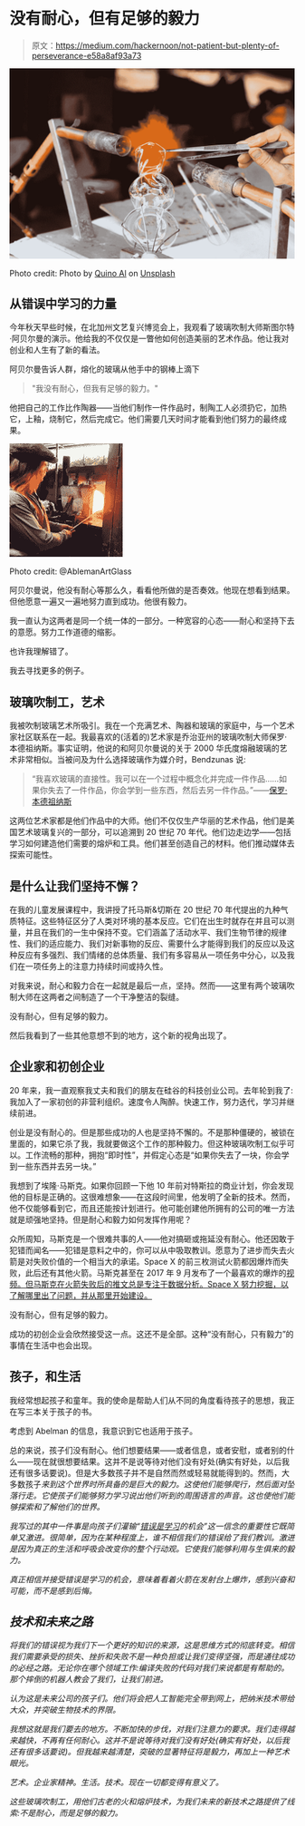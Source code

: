 # 没有耐心，但有足够的毅力

> 原文：<https://medium.com/hackernoon/not-patient-but-plenty-of-perseverance-e58a8af93a73>

![](img/a90804867b15ac5cbe6af2f7cb12400c.png)

Photo credit: Photo by [Quino Al](https://unsplash.com/photos/rJ0UoWGMMSY?utm_source=unsplash&utm_medium=referral&utm_content=creditCopyText) on [Unsplash](https://unsplash.com/?utm_source=unsplash&utm_medium=referral&utm_content=creditCopyText)

## 从错误中学习的力量

今年秋天早些时候，在北加州文艺复兴博览会上，我观看了玻璃吹制大师斯图尔特·阿贝尔曼的演示。他给我的不仅仅是一瞥他如何创造美丽的艺术作品。他让我对创业和人生有了新的看法。

阿贝尔曼告诉人群，熔化的玻璃从他手中的钢棒上滴下

> "我没有耐心，但我有足够的毅力。"

他把自己的工作比作陶器——当他们制作一件作品时，制陶工人必须扔它，加热它，上釉，烧制它，然后完成它。他们需要几天时间才能看到他们努力的最终成果。

![](img/a9c5fa607e46fbd3dfc9992b784085b7.png)

Photo credit: @AblemanArtGlass

阿贝尔曼说，他没有耐心等那么久，看看他所做的是否奏效。他现在想看到结果。但他愿意一遍又一遍地努力直到成功。他很有毅力。

我一直认为这两者是同一个统一体的一部分。一种宽容的心态——耐心和坚持下去的意愿。努力工作道德的缩影。

也许我理解错了。

我去寻找更多的例子。

## **玻璃吹制工，艺术**

我被吹制玻璃艺术所吸引。我在一个充满艺术、陶器和玻璃的家庭中，与一个艺术家社区联系在一起。我最喜欢的(活着的)艺术家是乔治亚州的玻璃吹制大师保罗·本德祖纳斯。事实证明，他说的和阿贝尔曼说的关于 2000 华氏度熔融玻璃的艺术非常相似。当被问及为什么选择玻璃作为媒介时，Bendzunas 说:

> “我喜欢玻璃的直接性。我可以在一个过程中概念化并完成一件作品……如果你失去了一件作品，你会学到一些东西，然后去另一件作品。”——[保罗·本德祖纳斯](http://www.bendzunasglass.com/about.html)

这两位艺术家都是他们作品中的大师。他们不仅仅生产华丽的艺术作品，他们是美国艺术玻璃复兴的一部分，可以追溯到 20 世纪 70 年代。他们边走边学——包括学习如何建造他们需要的熔炉和工具。他们甚至创造自己的材料。他们推动媒体去探索可能性。

## **是什么让我们坚持不懈？**

在我的儿童发展课程中，我讲授了托马斯&切斯在 20 世纪 70 年代提出的九种气质特征。这些特征区分了人类对环境的基本反应。它们在出生时就存在并且可以测量，并且在我们的一生中保持不变。它们涵盖了活动水平、我们生物节律的规律性、我们的适应能力、我们对新事物的反应、需要什么才能得到我们的反应以及这种反应有多强烈、我们情绪的总体质量、我们有多容易从一项任务中分心，以及我们在一项任务上的注意力持续时间或持久性。

对我来说，耐心和毅力合在一起就是最后一点，坚持。然而——这里有两个玻璃吹制大师在这两者之间制造了一个干净整洁的裂缝。

没有耐心，但有足够的毅力。

然后我看到了一些其他意想不到的地方，这个新的视角出现了。

## **企业家和初创企业**

20 年来，我一直观察我丈夫和我们的朋友在硅谷的科技创业公司。去年轮到我了:我加入了一家初创的非营利组织。速度令人陶醉。快速工作，努力迭代，学习并继续前进。

创业是没有耐心的。但是那些成功的人也是坚持不懈的。不是那种僵硬的，被锁在里面的，如果它杀了我，我就要做这个工作的那种毅力。但这种玻璃吹制工似乎可以。工作流畅的那种，拥抱“即时性”，并假定心态是“如果你失去了一块，你会学到一些东西并去另一块。”

我想到了埃隆·马斯克。如果你回顾一下他 10 年前对特斯拉的商业计划，你会发现他的目标是正确的。这很难想象——在这段时间里，他发明了全新的技术。然而，他不仅能够看到它，而且还能按计划进行。他可能创建他所拥有的公司的唯一方法就是顽强地坚持。但是耐心和毅力如何发挥作用呢？

众所周知，马斯克是一个很难共事的人——他对搞砸或拖延没有耐心。他还因敢于犯错而闻名——犯错是意料之中的，你可以从中吸取教训。愿意为了进步而失去火箭是对失败价值的一个相当大的承诺。Space X 的前三枚测试火箭都因爆炸而失败，此后还有其他火箭。马斯克甚至在 2017 年 9 月发布了一个最喜欢的爆炸的[视频。但马斯克在火箭失败后的推文总是专注于数据分析。Space X 努力挖掘，以了解哪里出了问题，并从那里开始建设。](https://www.youtube.com/watch?v=-2PWKdQzuU8)

没有耐心，但有足够的毅力。

成功的初创企业会欣然接受这一点。这还不是全部。这种“没有耐心，只有毅力”的事情在生活中也会出现。

## **孩子，和生活**

我经常想起孩子和童年。我的使命是帮助人们从不同的角度看待孩子的思想，我正在写三本关于孩子的书。

考虑到 Abelman 的信息，我意识到它也适用于孩子。

总的来说，孩子们没有耐心。他们想要结果——或者信息，或者安慰，或者别的什么——现在就很想要结果。这并不是说等待对他们没有好处(确实有好处，以后我还有很多话要说)。但是大多数孩子并不是自然而然或轻易就能得到的。然而，大多数孩子*来到这个世界时所具备的是巨大的毅力。这使他们能够爬行，然后面对坠落行走。它使孩子们能够努力学习说出他们听到的周围语言的声音。这也使他们能够探索和了解他们的世界。*

*我写过的其中一件事是向孩子们灌输“[错误是学习](/@mw.waterman/mistakes-are-opportunities-to-learn-3fd8e8e5794)的机会”这一信念的重要性它既简单又激进。很简单，因为在某种程度上，谁不相信我们的错误给了我们教训。激进是因为真正的生活和呼吸会改变你的整个行动观。它使我们能够利用与生俱来的毅力。*

*真正相信并接受错误是学习的机会，意味着看着火箭在发射台上爆炸，感到兴奋和可能，而不是感到后悔。*

## *技术和未来之路*

*将我们的错误视为我们下一个更好的知识的来源，这是思维方式的彻底转变。相信我们需要承受的损失、挫折和失败不是一种负担或让我们变得坚强，而是通往成功的必经之路。无论你在哪个领域工作:编译失败的代码对我们来说都是有帮助的。那个摔倒的机器人教会了我们，让我们前进。*

*认为这是未来公司的孩子们。他们将会把人工智能完全带到网上，把纳米技术带给大众，并突破生物技术的界限。*

*我想这就是我们要去的地方。不断加快的步伐，对我们注意力的要求。我们走得越来越快，不再有任何耐心。这并不是说等待对我们没有好处(确实有好处，以后我还有很多话要说)。但我越来越清楚，突破的显著特征将是毅力，再加上一种艺术眼光。*

*艺术。企业家精神。生活。技术。现在一切都变得有意义了。*

*这些玻璃吹制工，用他们古老的火和熔炉技术，为我们未来的新技术之路提供了线索:不是耐心，而是足够的毅力。*